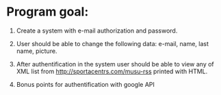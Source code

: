 # Program goal:

1. Create a system with e-mail authorization and password.


2. User should be able to change the following data:
   e-mail, name, last name, picture.


3. After authentification in the system user should be able to view
   any of XML list from http://sportacentrs.com/musu-rss printed with
   HTML.


4. Bonus points for authentification with google API
